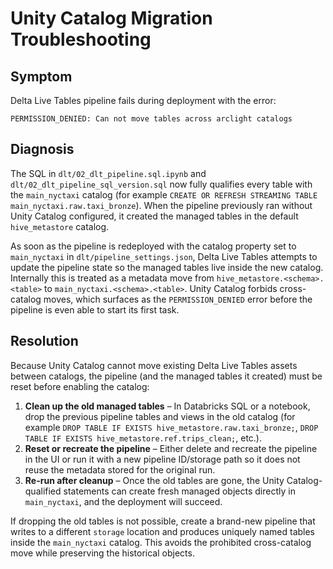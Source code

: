 # Unity Catalog Migration Troubleshooting

## Symptom
Delta Live Tables pipeline fails during deployment with the error:

```
PERMISSION_DENIED: Can not move tables across arclight catalogs
```

## Diagnosis
The SQL in `dlt/02_dlt_pipeline.sql.ipynb` and `dlt/02_dlt_pipeline_sql_version.sql` now fully qualifies every table with the `main_nyctaxi` catalog (for example `CREATE OR REFRESH STREAMING TABLE main_nyctaxi.raw.taxi_bronze`). When the pipeline previously ran without Unity Catalog configured, it created the managed tables in the default `hive_metastore` catalog.

As soon as the pipeline is redeployed with the catalog property set to `main_nyctaxi` in `dlt/pipeline_settings.json`, Delta Live Tables attempts to update the pipeline state so the managed tables live inside the new catalog. Internally this is treated as a metadata move from `hive_metastore.<schema>.<table>` to `main_nyctaxi.<schema>.<table>`. Unity Catalog forbids cross-catalog moves, which surfaces as the `PERMISSION_DENIED` error before the pipeline is even able to start its first task.

## Resolution
Because Unity Catalog cannot move existing Delta Live Tables assets between catalogs, the pipeline (and the managed tables it created) must be reset before enabling the catalog:

1. **Clean up the old managed tables** – In Databricks SQL or a notebook, drop the previous pipeline tables and views in the old catalog (for example `DROP TABLE IF EXISTS hive_metastore.raw.taxi_bronze;`, `DROP TABLE IF EXISTS hive_metastore.ref.trips_clean;`, etc.).
2. **Reset or recreate the pipeline** – Either delete and recreate the pipeline in the UI or run it with a new pipeline ID/storage path so it does not reuse the metadata stored for the original run.
3. **Re-run after cleanup** – Once the old tables are gone, the Unity Catalog-qualified statements can create fresh managed objects directly in `main_nyctaxi`, and the deployment will succeed.

If dropping the old tables is not possible, create a brand-new pipeline that writes to a different `storage` location and produces uniquely named tables inside the `main_nyctaxi` catalog. This avoids the prohibited cross-catalog move while preserving the historical objects.
